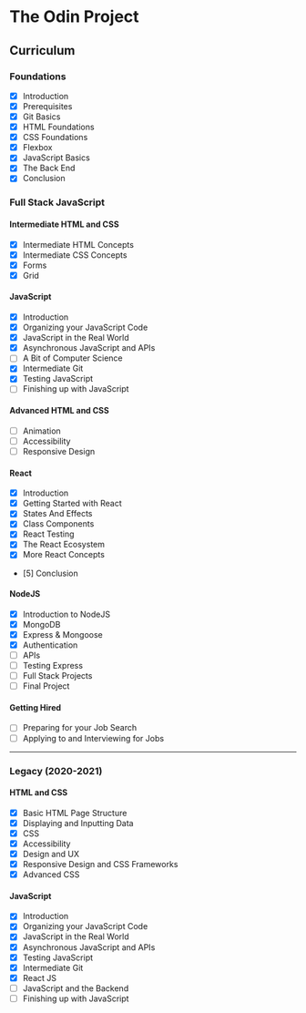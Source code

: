 # The Odin Project

## Curriculum

### Foundations

- [x] Introduction
- [x] Prerequisites
- [x] Git Basics
- [x] HTML Foundations
- [x] CSS Foundations
- [x] Flexbox
- [x] JavaScript Basics
- [x] The Back End
- [x] Conclusion

### Full Stack JavaScript

#### Intermediate HTML and CSS

- [x] Intermediate HTML Concepts
- [x] Intermediate CSS Concepts
- [x] Forms
- [x] Grid

#### JavaScript

- [x] Introduction
- [x] Organizing your JavaScript Code
- [x] JavaScript in the Real World
- [x] Asynchronous JavaScript and APIs
- [ ] A Bit of Computer Science
- [x] Intermediate Git
- [x] Testing JavaScript
- [ ] Finishing up with JavaScript

#### Advanced HTML and CSS

- [ ] Animation
- [ ] Accessibility
- [ ] Responsive Design

#### React

- [x] Introduction
- [x] Getting Started with React
- [x] States And Effects
- [x] Class Components
- [x] React Testing
- [x] The React Ecosystem
- [x] More React Concepts
- [5] Conclusion

#### NodeJS

- [x] Introduction to NodeJS
- [x] MongoDB
- [x] Express & Mongoose
- [x] Authentication
- [ ] APIs
- [ ] Testing Express
- [ ] Full Stack Projects
- [ ] Final Project

#### Getting Hired

- [ ] Preparing for your Job Search
- [ ] Applying to and Interviewing for Jobs

---

### Legacy (2020-2021)

#### HTML and CSS

- [x] Basic HTML Page Structure
- [x] Displaying and Inputting Data
- [x] CSS
- [x] Accessibility
- [x] Design and UX
- [x] Responsive Design and CSS Frameworks
- [x] Advanced CSS

#### JavaScript

- [x] Introduction
- [x] Organizing your JavaScript Code
- [x] JavaScript in the Real World
- [x] Asynchronous JavaScript and APIs
- [x] Testing JavaScript
- [x] Intermediate Git
- [x] React JS
- [ ] JavaScript and the Backend
- [ ] Finishing up with JavaScript
